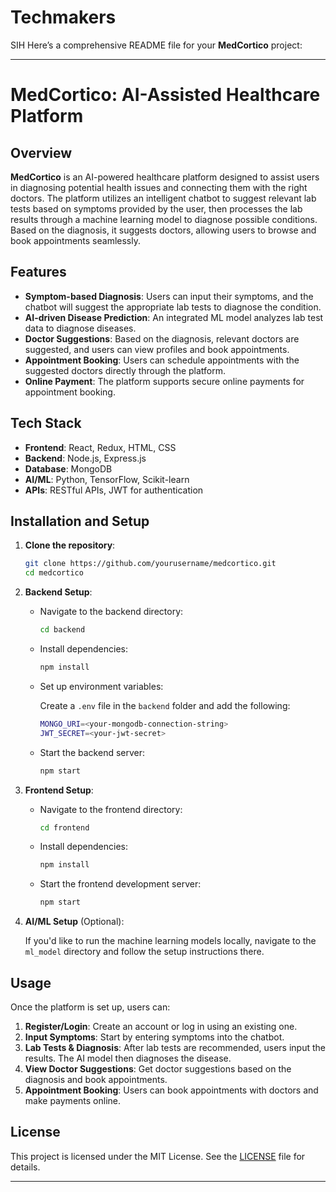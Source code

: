 # Techmakers
SIH
Here’s a comprehensive README file for your **MedCortico** project:

---

# **MedCortico: AI-Assisted Healthcare Platform**

## **Overview**

**MedCortico** is an AI-powered healthcare platform designed to assist users in diagnosing potential health issues and connecting them with the right doctors. The platform utilizes an intelligent chatbot to suggest relevant lab tests based on symptoms provided by the user, then processes the lab results through a machine learning model to diagnose possible conditions. Based on the diagnosis, it suggests doctors, allowing users to browse and book appointments seamlessly.

## **Features**

- **Symptom-based Diagnosis**: Users can input their symptoms, and the chatbot will suggest the appropriate lab tests to diagnose the condition.
- **AI-driven Disease Prediction**: An integrated ML model analyzes lab test data to diagnose diseases.
- **Doctor Suggestions**: Based on the diagnosis, relevant doctors are suggested, and users can view profiles and book appointments.
- **Appointment Booking**: Users can schedule appointments with the suggested doctors directly through the platform.
- **Online Payment**: The platform supports secure online payments for appointment booking.

## **Tech Stack**

- **Frontend**: React, Redux, HTML, CSS
- **Backend**: Node.js, Express.js
- **Database**: MongoDB
- **AI/ML**: Python, TensorFlow, Scikit-learn
- **APIs**: RESTful APIs, JWT for authentication

## **Installation and Setup**

1. **Clone the repository**:

   ```bash
   git clone https://github.com/yourusername/medcortico.git
   cd medcortico
   ```

2. **Backend Setup**:

   - Navigate to the backend directory:
   
     ```bash
     cd backend
     ```

   - Install dependencies:
   
     ```bash
     npm install
     ```

   - Set up environment variables:
   
     Create a `.env` file in the `backend` folder and add the following:

     ```bash
     MONGO_URI=<your-mongodb-connection-string>
     JWT_SECRET=<your-jwt-secret>
     ```

   - Start the backend server:
   
     ```bash
     npm start
     ```

3. **Frontend Setup**:

   - Navigate to the frontend directory:
   
     ```bash
     cd frontend
     ```

   - Install dependencies:
   
     ```bash
     npm install
     ```

   - Start the frontend development server:
   
     ```bash
     npm start
     ```

4. **AI/ML Setup** (Optional):

   If you'd like to run the machine learning models locally, navigate to the `ml_model` directory and follow the setup instructions there.

## **Usage**

Once the platform is set up, users can:

1. **Register/Login**: Create an account or log in using an existing one.
2. **Input Symptoms**: Start by entering symptoms into the chatbot.
3. **Lab Tests & Diagnosis**: After lab tests are recommended, users input the results. The AI model then diagnoses the disease.
4. **View Doctor Suggestions**: Get doctor suggestions based on the diagnosis and book appointments.
5. **Appointment Booking**: Users can book appointments with doctors and make payments online.


## **License**

This project is licensed under the MIT License. See the [LICENSE](./LICENSE) file for details.

---


